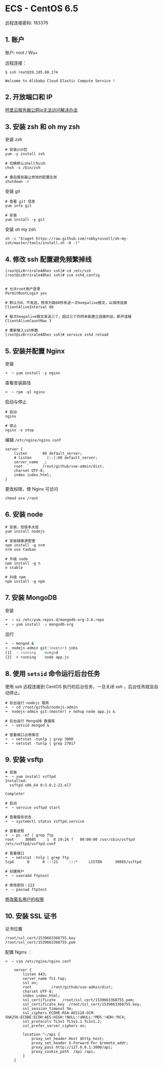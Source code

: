 # ECS - CentOS 6.5

远程连接密码: 183376

## 1. 账户

账户: root / Wu+

远程连接：

```shell
$ ssh root@39.105.88.174

Welcome to Alibaba Cloud Elastic Compute Service !
```

## 2. 开放端口和 IP

[阿里云服务器公网ip无法访问解决办法](https://yq.aliyun.com/articles/87135)

## 3. 安装 zsh 和 oh my zsh

安装 zsh

```shell
# 安装zsh包
yum -y install zsh

# 切换默认shell为zsh
chsh -s /bin/zsh

# 重启服务器让修改的配置生效
shutdown -r
```

安装 git

```shell
# 查看 git 信息
yum info git

# 安装
yum install -y git
```

安装 oh my zsh

```shell
sh -c "$(wget https://raw.github.com/robbyrussell/oh-my-zsh/master/tools/install.sh -O -)"
```

## 4. 修改 ssh 配置避免频繁掉线

```shell
[root@iz8rrzrale48hez ssh]# cd /etc/ssh
[root@iz8rrzrale48hez ssh]# vim sshd_config


# 允许root用户登录
PermitRootLogin yes

# 默认为0，不发送，修改为每60秒发送一次keepalive报文，以保持连接
ClientAliveInterval 60

# 每次keepalive报文发送三个，超过三个仍然未能建立连接的话，断开连接
ClientAliveCountMax 3

# 重新载入ssh参数
[root@iz8rrzrale48hez ssh]# service sshd reload
```

## 5. 安装并配置 Nginx

安装

```shell
➜  ~ yum install -y nginx
```

查看安装路径

```shell
➜  ~ rpm -ql nginx
```

启动与停止

```shell
# 启动
nginx

# 停止
nginx -s stop
```

编辑 `/etc/nginx/nginx.conf`

```text
server {
    listen       80 default_server;
    # listen       [::]:80 default_server;
    server_name  _;
    root         /root/github/vue-admin/dist;
    charset UTF-8;
    index index.html;
}
```

更改权限，使 Nginx 可访问

```shell
chmod o+x /root
```

## 6. 安装 node

```shell
# 安装，但版本太低
yum install nodejs

# 安装镜像源管理
npm install -g nrm
nrm use taobao

# 升级 node
npm install -g n
n stable

# 升级 npm
npm install -g npm
```

## 7. 安装 MongoDB

安装

```zsh
➜  ~ vi /etc/yum.repos.d/mongodb-org-3.6.repo
➜  ~ yum install -y mongodb-org
```

运行

```zsh
➜  ~ mongod &
➜  nodejs-admin git:(master) jobs
[1]  - running    mongod
[2]  + running    node app.js
```

## 8. 使用 `setsid` 命令运行后台任务

使用 ssh 远程连接到 CentOS 执行的后台任务，一旦关闭 ssh ，后台任务就会自动停止。

```shell
# 后台运行 nodejs 服务
➜  ~ cd /root/github/nodejs-admin
➜  nodejs-admin git:(master) ✗ nohup node app.js &

# 后台运行 MongoDB 数据库
➜  ~ setsid mongod &

# 查看端口占用情况
➜  ~ netstat -tunlp | grep 3000
➜  ~ netstat -tunlp | grep 27017
```

## 9. 安装 vsftp

```shell
# 安装
➜  ~ yum install vsftpd
Installed:
  vsftpd.x86_64 0:3.0.2-22.el7

Complete!

# 启动
➜  ~ service vsftpd start

# 查看服务状态
➜  ~ systemctl status vsftpd.service

# 查看进程
➜  ~ ps -ef | grep ftp
root     30085     1  0 19:26 ?   00:00:00 /usr/sbin/vsftpd /etc/vsftpd/vsftpd.conf

# 查看端口
➜  ~ netstat -tnlp | grep ftp
tcp6      0      0 :::21     :::*     LISTEN      30085/vsftpd
```

```shell
# 创建用户
➜  ~ useradd ftptest

# 修改密码：123
➜  ~ passwd ftptest
```

[修改匿名用户的权限](https://juejin.im/post/5ad56f6ef265da238f1309d4)

## 10. 安装 SSL 证书

证书位置

```text
/root/ssl_cert/1539663368755.key
/root/ssl_cert/1539663368755.pem
```

配置 Nginx ：

```shell
➜  ~ vim /etc/nginx/nginx.conf

    server {
        listen 443;
        server_name fn1.top;
        ssl on;
        root         /root/github/vue-admin/dist;
        charset UTF-8;
        index index.html;
        ssl_certificate   /root/ssl_cert/1539663368755.pem;
        ssl_certificate_key  /root/ssl_cert/1539663368755.key;
        ssl_session_timeout 5m;
        ssl_ciphers ECDHE-RSA-AES128-GCM-SHA256:ECDHE:ECDH:AES:HIGH:!NULL:!aNULL:!MD5:!ADH:!RC4;
        ssl_protocols TLSv1 TLSv1.1 TLSv1.2;
        ssl_prefer_server_ciphers on;

        location ^~/api {
            proxy_set_header Host $http_host;
            proxy_set_header X-Forward-For $remote_addr;
            proxy_pass http://127.0.0.1:3000/api;
            proxy_cookie_path  /api /api;
        }
    }